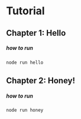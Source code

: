 # Tutorial

## Chapter 1: Hello
##### how to run
`node run hello`
## Chapter 2: Honey!
##### how to run
`node run honey`
